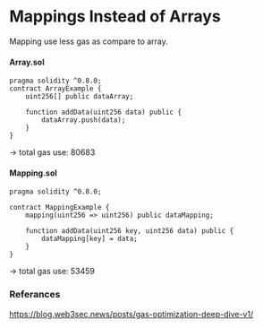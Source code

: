 # Mappings Instead of Arrays

Mapping use less gas as compare to array.

#### Array.sol

```solidity
pragma solidity ^0.8.0;
contract ArrayExample {
    uint256[] public dataArray;

    function addData(uint256 data) public {
        dataArray.push(data);
    }
}
```

-> total gas use: 80683

#### Mapping.sol

```solidity
pragma solidity ^0.8.0;

contract MappingExample {
    mapping(uint256 => uint256) public dataMapping;

    function addData(uint256 key, uint256 data) public {
        dataMapping[key] = data;
    }
}
```

-> total gas use: 53459

### Referances

https://blog.web3sec.news/posts/gas-optimization-deep-dive-v1/
